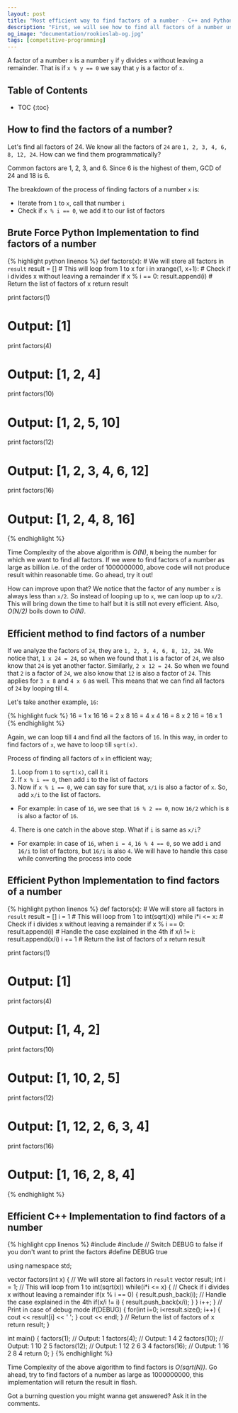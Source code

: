 ```yaml
---
layout: post
title: "Most efficient way to find factors of a number - C++ and Python Code"
description: "First, we will see how to find all factors of a number using brute force. Then we will improve upon that to find all factors of a number using the most efficient method and code it in C++ as well as Python"
og_image: "documentation/rookieslab-og.jpg"
tags: [competitive-programming]
---
```


A factor of a number `x` is a number `y` if `y` divides `x` without leaving a remainder. That is if `x % y == 0` we say that `y` is a factor of `x`. 

<h2> Table of Contents </h2>

* TOC
{:toc}

## How to find the factors of a number?

Let's find all factors of 24. We know all the factors of `24` are `1, 2, 3, 4, 6, 8, 12, 24`. How can we find them programmatically?


Common factors are 1, 2, 3, and 6. Since 6 is the highest of them, GCD of 24 and 18 is 6.

The breakdown of the process of finding factors of a number `x` is:

 - Iterate from `1` to `x`, call that number `i`
 - Check if `x % i == 0`, we add it to our list of factors

## Brute Force Python Implementation to find factors of a number

{% highlight python linenos %}
def factors(x):
    # We will store all factors in `result`
    result = []
    # This will loop from 1 to x
    for i in xrange(1, x+1):
        # Check if i divides x without leaving a remainder
        if x % i == 0:
            result.append(i)
    # Return the list of factors of x
    return result

print factors(1)
# Output: [1]
print factors(4)
# Output: [1, 2, 4]
print factors(10)
# Output: [1, 2, 5, 10]
print factors(12)
# Output: [1, 2, 3, 4, 6, 12]
print factors(16)
# Output: [1, 2, 4, 8, 16]
{% endhighlight %}

Time Complexity of the above algorithm is *O(N)*, `N` being the number for which we want to find all factors. If we were to find factors of a number as large as billion i.e. of the order of 1000000000, above code will not produce result within reasonable time. Go ahead, try it out!

How can improve upon that? We notice that the factor of any number `x` is always less than `x/2`. So instead of looping up to `x`, we can loop up to `x/2`. This will bring down the time to half but it is still not every efficient. Also, *O(N/2)* boils down to *O(N)*.

## Efficient method to find factors of a number

If we analyze the factors of `24`, they are `1, 2, 3, 4, 6, 8, 12, 24`. We notice that, `1 x 24 = 24`, so when we found that `1` is a factor of `24`, we also know that `24` is yet another factor. Similarly, `2 x 12 = 24`. So when we found that `2` is a factor of `24`, we also know that `12` is also a factor of `24`. This applies for `3 x 8` and `4 x 6` as well. This means that we can find all factors of `24` by looping till `4`. 

Let's take another example, `16`:

{% highlight fuck %}
16 = 1 x 16
16 = 2 x 8
16 = 4 x 4
16 = 8 x 2
16 = 16 x 1
{% endhighlight %}

Again, we can loop till `4` and find all the factors of `16`. In this way, in order to find factors of `x`, we have to loop till `sqrt(x)`.

Process of finding all factors of `x` in efficient way;

 1. Loop from `1` to `sqrt(x)`, call it `i`
 2. If `x % i == 0`, then add `i` to the list of factors
 3. Now if `x % i == 0`, we can say for sure that, `x/i` is also a factor of `x`. So, add `x/i` to the list of factors.
   - For example: in case of `16`, we see that `16 % 2 == 0`, now `16/2` which is `8` is also a factor of `16`.
 4. There is one catch in the above step. What if `i` is same as `x/i`?
   - For example: in case of `16`, when `i = 4`, `16 % 4 == 0`, so we add `i` and `16/i` to list of factors, but `16/i` is also `4`. We will have to handle this case while converting the process into code


## Efficient Python Implementation to find factors of a number

{% highlight python linenos %}
def factors(x):
    # We will store all factors in `result`
    result = []
    i = 1
    # This will loop from 1 to int(sqrt(x))
    while i*i <= x:
        # Check if i divides x without leaving a remainder
        if x % i == 0:
            result.append(i)
            # Handle the case explained in the 4th
            if x/i != i:
                result.append(x/i)
        i += 1
    # Return the list of factors of x
    return result

print factors(1)
# Output: [1]
print factors(4)
# Output: [1, 4, 2]
print factors(10)
# Output: [1, 10, 2, 5]
print factors(12)
# Output: [1, 12, 2, 6, 3, 4]
print factors(16)
# Output: [1, 16, 2, 8, 4]
{% endhighlight %}


## Efficient C++ Implementation to find factors of a number

{% highlight cpp linenos %}
#include <iostream>
#include <vector>
// Switch DEBUG to false if you don't want to print the factors
#define DEBUG true

using namespace std;

vector <int> factors(int x) {
    // We will store all factors in `result`
    vector <int> result;
    int i = 1;
    // This will loop from 1 to int(sqrt(x))
    while(i*i <= x) {
        // Check if i divides x without leaving a remainder
        if(x % i == 0) {
            result.push_back(i);
            // Handle the case explained in the 4th
            if(x/i != i) {
                result.push_back(x/i);
            }
        }
        i++;
    }
    // Print in case of debug mode
    if(DEBUG) {
        for(int i=0; i<result.size(); i++) {
            cout << result[i] << ' ';
        }
        cout << endl;
    }
    // Return the list of factors of x
    return result;
}

int main() {
    factors(1);
    // Output: 1
    factors(4);
    // Output: 1 4 2 
    factors(10);
    // Output: 1 10 2 5 
    factors(12); 
    // Output: 1 12 2 6 3 4 
    factors(16);
    // Output: 1 16 2 8 4 
    return 0;
}
{% endhighlight %}

Time Complexity of the above algorithm to find factors is *O(sqrt(N))*. Go ahead, try to find factors of a number as large as 1000000000, this implementation will return the result in flash.

Got a burning question you might wanna get answered? Ask it in the comments.
